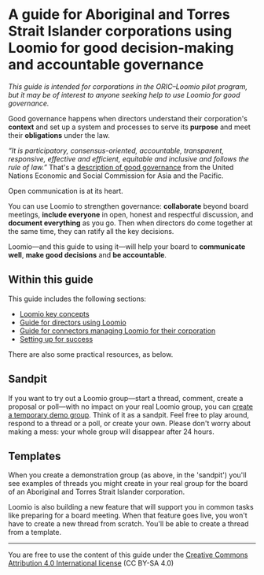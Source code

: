 # A guide for Aboriginal and Torres Strait Islander corporations using Loomio for good decision-making and accountable governance

*This guide is intended for corporations in the ORIC–Loomio pilot program, but it may be of interest to anyone seeking help to use Loomio for good governance.*

Good governance happens when directors understand their corporation's **context** and set up a system and processes to serve its **purpose** and meet their **obligations** under the law.

*“It is participatory, consensus-oriented, accountable, transparent, responsive, effective and efficient, equitable and inclusive and follows the rule of law.”* That's a [description of good governance](https://www.unescap.org/sites/default/d8files/knowledge-products/good-governance.pdf) from the United Nations Economic and Social Commission for Asia and the Pacific.

Open communication is at its heart.

You can use Loomio to strengthen governance: **collaborate** beyond board meetings, **include everyone** in open, honest and respectful discussion, and **document everything** as you go. Then when directors do come together at the same time, they can ratify all the key decisions.

Loomio—and this guide to using it—will help your board to **communicate well**, **make good decisions** and **be accountable**.

## Within this guide
This guide includes the following sections:
- [Loomio key concepts](key-concepts-oric.md)
- [Guide for directors using Loomio](guide-directors.md)
- [Guide for connectors managing Loomio for their corporation](guide-connectors.md)
- [Setting up for success](for-success.md)

There are also some practical resources, as below.

## Sandpit
If you want to try out a Loomio group—start a thread, comment, create a proposal or poll—with no impact on your real Loomio group, you can [create a temporary demo group](https://decisions.oric.gov.au/try). Think of it as a sandpit. Feel free to play around, respond to a thread or a poll, or create your own. Please don't worry about making a mess: your whole group will disappear after 24 hours.

## Templates
When you create a demonstration group (as above, in the 'sandpit') you'll see examples of threads you might create in your real group for the board of an Aboriginal and Torres Strait Islander corporation. 

Loomio is also building a new feature that will support you in common tasks like preparing for a board meeting. When that feature goes live, you won't have to create a new thread from scratch. You'll be able to create a thread from a template.

---
You are free to use the content of this guide under the [Creative Commons Attribution 4.0 International license](https://creativecommons.org/licenses/by-sa/4.0/) (CC BY-SA 4.0) 

